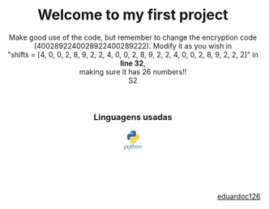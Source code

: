 <h1 align="center">Welcome to my first project</h1>
<p align="center">
  Make good use of the code, but remember to change the encryption code (4002892240028922400289222). Modify it as you wish in
  <br>
  "shifts = [4, 0, 0, 2, 8, 9, 2, 2, 4, 0, 0, 2, 8, 9, 2, 2, 4, 0, 0, 2, 8, 9, 2, 2, 2]" in <strong>line 32</strong>,
  <br>
  making sure it has 26 numbers!!
  <br>S2
</p>
<br>

<h3 align="center">Linguagens usadas</h3>
<p align="center">
  <img src="https://raw.githubusercontent.com/devicons/devicon/master/icons/python/python-original-wordmark.svg" width="40" height="40"/>
</p>
<br><br><br>
<p align="right"><a href="https://marcoseduardo.dev.br">eduardoc126</a></p>
